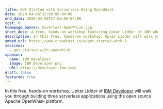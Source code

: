 ```yaml
---
title: Get Started with Serverless Using OpenWhisk
date: 2020-04-09T15:00:00-04:00
end_date: 2020-04-09T17:00:00-04:00
cost: 0
homepage_banner: Severless-OpenWhisk.jpg
short_desc: A free, hands-on workshop featuring Upkar Lidder of IBM who will walk you through building three serverless applications using the open source Apache OpenWhisk platform.
description: In this free, hands-on workshop, Upkar Lidder will walk you through building three serverless applications using the open source Apache OpenWhisk platform.
embed_url: https://www.crowdcast.io/e/get-started-with-3
sessions:
  - get-started-with-openwhisk
sponsor:
  name: IBM Developer
  image: IBM_Developer.png
  URL: https://developer.ibm.com/
draft: false
featured: true
---
```


In this free, hands-on workshop, Upkar Lidder of [IBM Developer](https://developer.ibm.com/) will walk you through building three serverless applications using the open source Apache OpenWhisk platform.
